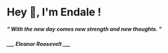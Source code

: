 <h1 title="head"> Hey 👋, I'm Endale !</h1>

**<h5><i>" With the new day comes new strength and new thoughts. "</i></h5>**

*<b>___ Eleanor Roosevelt ___</b>*
